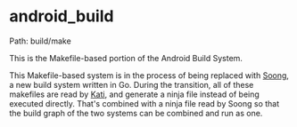 # android_build

Path: build/make


This is the Makefile-based portion of the Android Build System.

This Makefile-based system is in the process of being replaced with [Soong], a
new build system written in Go. During the transition, all of these makefiles
are read by [Kati], and generate a ninja file instead of being executed directly.
That's combined with a ninja file read by Soong so that the build graph of the
two systems can be combined and run as one.

[Kati]:  https://github.com/google/kati
[Soong]: https://android.googlesource.com/platform/build/soong/+/master
